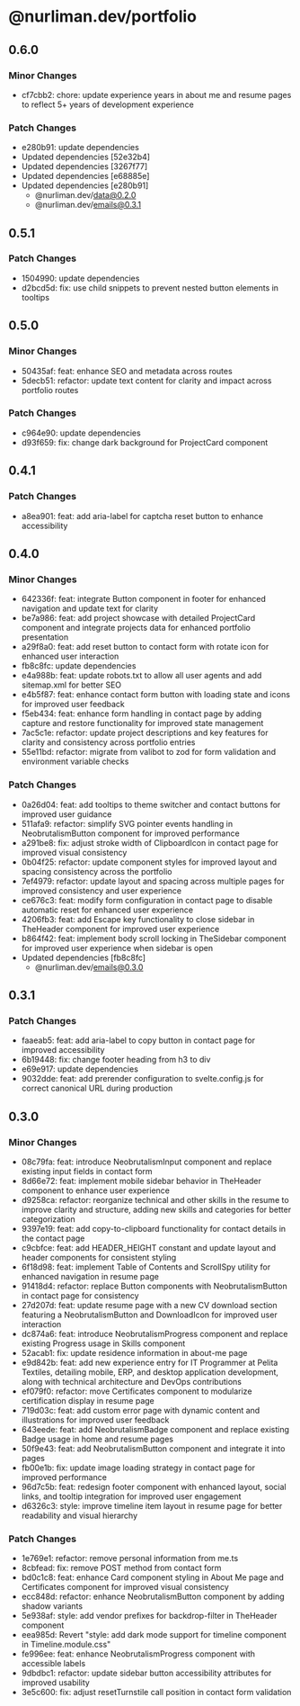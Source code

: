 # @nurliman.dev/portfolio

## 0.6.0

### Minor Changes

- cf7cbb2: chore: update experience years in about me and resume pages to reflect 5+ years of development experience

### Patch Changes

- e280b91: update dependencies
- Updated dependencies [52e32b4]
- Updated dependencies [3267f77]
- Updated dependencies [e68885e]
- Updated dependencies [e280b91]
  - @nurliman.dev/data@0.2.0
  - @nurliman.dev/emails@0.3.1

## 0.5.1

### Patch Changes

- 1504990: update dependencies
- d2bcd5d: fix: use child snippets to prevent nested button elements in tooltips

## 0.5.0

### Minor Changes

- 50435af: feat: enhance SEO and metadata across routes
- 5decb51: refactor: update text content for clarity and impact across portfolio routes

### Patch Changes

- c964e90: update dependencies
- d93f659: fix: change dark background for ProjectCard component

## 0.4.1

### Patch Changes

- a8ea901: feat: add aria-label for captcha reset button to enhance accessibility

## 0.4.0

### Minor Changes

- 642336f: feat: integrate Button component in footer for enhanced navigation and update text for clarity
- be7a986: feat: add project showcase with detailed ProjectCard component and integrate projects data for enhanced portfolio presentation
- a29f8a0: feat: add reset button to contact form with rotate icon for enhanced user interaction
- fb8c8fc: update dependencies
- e4a988b: feat: update robots.txt to allow all user agents and add sitemap.xml for better SEO
- e4b5f87: feat: enhance contact form button with loading state and icons for improved user feedback
- f5eb434: feat: enhance form handling in contact page by adding capture and restore functionality for improved state management
- 7ac5c1e: refactor: update project descriptions and key features for clarity and consistency across portfolio entries
- 55e11bd: refactor: migrate from valibot to zod for form validation and environment variable checks

### Patch Changes

- 0a26d04: feat: add tooltips to theme switcher and contact buttons for improved user guidance
- 511afa9: refactor: simplify SVG pointer events handling in NeobrutalismButton component for improved performance
- a291be8: fix: adjust stroke width of ClipboardIcon in contact page for improved visual consistency
- 0b04f25: refactor: update component styles for improved layout and spacing consistency across the portfolio
- 7ef4979: refactor: update layout and spacing across multiple pages for improved consistency and user experience
- ce676c3: feat: modify form configuration in contact page to disable automatic reset for enhanced user experience
- 4206fb3: feat: add Escape key functionality to close sidebar in TheHeader component for improved user experience
- b864f42: feat: implement body scroll locking in TheSidebar component for improved user experience when sidebar is open
- Updated dependencies [fb8c8fc]
  - @nurliman.dev/emails@0.3.0

## 0.3.1

### Patch Changes

- faaeab5: feat: add aria-label to copy button in contact page for improved accessibility
- 6b19448: fix: change footer heading from h3 to div
- e69e917: update dependencies
- 9032dde: feat: add prerender configuration to svelte.config.js for correct canonical URL during production

## 0.3.0

### Minor Changes

- 08c79fa: feat: introduce NeobrutalismInput component and replace existing input fields in contact form
- 8d66e72: feat: implement mobile sidebar behavior in TheHeader component to enhance user experience
- d9258ca: refactor: reorganize technical and other skills in the resume to improve clarity and structure, adding new skills and categories for better categorization
- 9397e19: feat: add copy-to-clipboard functionality for contact details in the contact page
- c9cbfce: feat: add HEADER_HEIGHT constant and update layout and header components for consistent styling
- 6f18d98: feat: implement Table of Contents and ScrollSpy utility for enhanced navigation in resume page
- 91418d4: refactor: replace Button components with NeobrutalismButton in contact page for consistency
- 27d207d: feat: update resume page with a new CV download section featuring a NeobrutalismButton and DownloadIcon for improved user interaction
- dc874a6: feat: introduce NeobrutalismProgress component and replace existing Progress usage in Skills component
- 52acab1: fix: update residence information in about-me page
- e9d842b: feat: add new experience entry for IT Programmer at Pelita Textiles, detailing mobile, ERP, and desktop application development, along with technical architecture and DevOps contributions
- ef079f0: refactor: move Certificates component to modularize certification display in resume page
- 719d03c: feat: add custom error page with dynamic content and illustrations for improved user feedback
- 643eede: feat: add NeobrutalismBadge component and replace existing Badge usage in home and resume pages
- 50f9e43: feat: add NeobrutalismButton component and integrate it into pages
- fb00e1b: fix: update image loading strategy in contact page for improved performance
- 96d7c5b: feat: redesign footer component with enhanced layout, social links, and tooltip integration for improved user engagement
- d6326c3: style: improve timeline item layout in resume page for better readability and visual hierarchy

### Patch Changes

- 1e769e1: refactor: remove personal information from me.ts
- 8cbfead: fix: remove POST method from contact form
- bd0c1c8: feat: enhance Card component styling in About Me page and Certificates component for improved visual consistency
- ecc848d: refactor: enhance NeobrutalismButton component by adding shadow variants
- 5e938af: style: add vendor prefixes for backdrop-filter in TheHeader component
- eea985d: Revert "style: add dark mode support for timeline component in Timeline.module.css"
- fe996ee: feat: enhance NeobrutalismProgress component with accessible labels
- 9dbdbc1: refactor: update sidebar button accessibility attributes for improved usability
- 3e5c600: fix: adjust resetTurnstile call position in contact form validation
